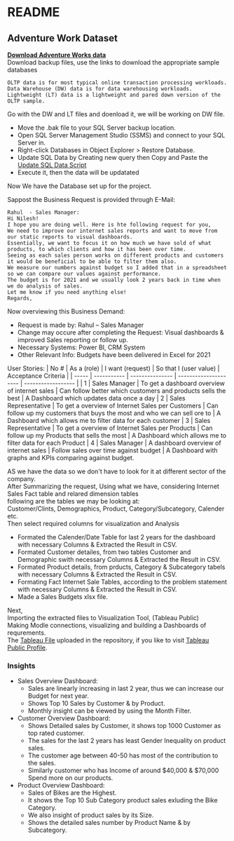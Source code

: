 # README

## Adventure Work Dataset

[**Download Adventure Works data**](https://docs.microsoft.com/en-us/sql/samples/adventureworks-install-configure?view=sql-server-ver15&tabs=ssms)</br>
Download backup files, use the links to download the appropriate sample databases</br>

    OLTP data is for most typical online transaction processing workloads.
    Data Warehouse (DW) data is for data warehousing workloads.
    Lightweight (LT) data is a lightweight and pared down version of the OLTP sample.
Go with the DW and LT files and doenload it, we will be working on DW file.</br>
-   Move the .bak file to your SQL Server backup location.</br>
-   Open SQL Server Management Studio (SSMS) and connect to your SQL Server in.</br>
-   Right-click Databases in Object Explorer > Restore Database.</br>
-   Update SQL Data by Creating new query then Copy and Paste the [Update SQL Data Script](https://github.com/techtalkcorner/SampleDemoFiles/blob/master/Database/AdventureWorks/Update_AdventureWorksDW_Data.sql)</br>
-   Execute it,  then the data will be updatated

Now We have the Database set up for the project.

Sappost the Business Request is provided through E-Mail:</br>

    Rahul  - Sales Manager:
    Hi Nilesh!
    I hope you are doing well. Here is hte following request for you,
    We need to improve our internet sales reports and want to move from our static reports to visual dashboards.
    Essentially, we want to focus it on how much we have sold of what products, to which clients and how it has been over time.
    Seeing as each sales person works on different products and customers it would be beneficial to be able to filter them also.
    We measure our numbers against budget so I added that in a spreadsheet so we can compare our values against performance. 
    The budget is for 2021 and we usually look 2 years back in time when we do analysis of sales.
    Let me know if you need anything else!
    Regards,


Now overviewing this Business Demand:
-	Request is made by: Rahul – Sales Manager
-	Change may occure after completing the Request: Visual dashboards & improved Sales reporting or follow up.
-	Necessary Systems: Power BI, CRM System
-	Other Relevant Info: Budgets have been delivered in Excel for 2021

User Stories:
| No #  | As a (role) | I want (request) | So that I (user value)  | Acceptance Criteria |
| ----- | ----------- | ---------------  |  ---------------------  | ------------------  |
| 1 | Sales Manager | To get a dashboard overview of internet sales | Can follow better which customers and products sells the best | A Dashboard which updates data once a day
| 2 |	Sales Representative  | To get a overview of Internet Sales per Customers |	Can follow up my customers that buys the most and who we can sell ore to  | A Dashboard which allows me to filter data for each customer
| 3 |	Sales Representative  |	To get a overview of Internet Sales per Products  |	Can follow up my Products that sells the most |	A Dashboard which allows me to filter data for each Product
| 4 |	Sales Manager |	A dashboard overview of internet sales	| Follow sales over time against budget | A Dashboard with graphs and KPIs comparing against budget.

AS we have the data so we don't have to look for it at different sector of the company.</br>
After Summarizing the request, Using what we have, considering Internet Sales Fact table and relared dimension tables</br>
following are the tables we may be looking at:</br>
Customer/Clints, Demographics, Product, Category/Subcategory, Calender etc. </br>
Then select required columns for visualization and Analysis </br>
- Formated the Calender/Date Table for last 2 years for the dashboard with necessary Columns & Extracted the Result in CSV.</br>
- Formated Customer detailes, from two tables Customer and Demographic swith necessary Columns & Extracted the Result in CSV.</br>
- Formated Product details, from prducts, Category & Subcategory tabels with necessary Columns & Extracted the Result in CSV.</br>
- Formating Fact Internet Sale Tables, according to the problem statement with necessary Columns & Extracted the Result in CSV.</br>
- Made a Sales Budgets xlsx file.</br>

Next,</br>
Importing the extracted files to Visualization Tool, (Tableau Public)</br>
Making Modle connections, visualizing and building a Dashboards of requrements.</br>
The [Tableau File]() uploaded in the repository, if you like to visit [Tableau Public Profile](https://public.tableau.com/profile/nilesh.gupta1630#!/).

### Insights

- Sales Overview Dashboard:
    - Sales are linearly increasing in last 2 year, thus we can increase our Budget for next year.</br>
    - Shows Top 10 Sales by Customer & by Product. </br>
    - Monthly insight can be viewed by using the Month Filter.</br>
- Customer Overview Dashboard:
    - Shows Detailed sales by Customer, it shows top 1000 Customer as top rated customer.</br>
    - The sales for the last 2 years has least Gender Inequality on product sales.</br>
    - The customer age between 40-50 has most of the contribution to the sales.</br>
    - Similarly customer who has Income of around $40,000 & $70,000 Spend more on our products.</br>
- Product Overview Dashboard:
    - Sales of Bikes are the Highest.</br>
    - It shows the Top 10 Sub Category product sales exluding the Bike Category.</br>
    - We also insight of product sales by its Size.</br>
    - Shows the detailed sales number by Product Name & by Subcategory.          


